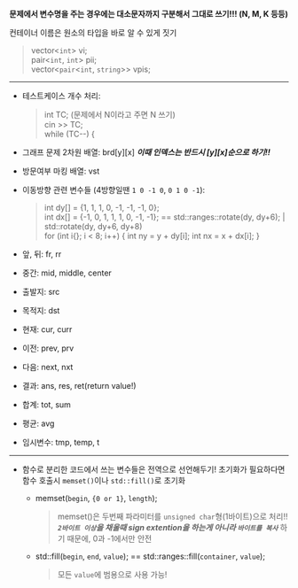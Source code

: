 **문제에서 변수명을 주는 경우에는 대소문자까지 구분해서 그대로 쓰기!!! (N, M, K 등등)**  
  
컨테이너 이름은 원소의 타입을 바로 알 수 있게 짓기
> vector<`int`> vi;  
> pair<`int`, `int`> pii;  
> vector<`pair`<`int`, `string`>> vpis;

- - -

- 테스트케이스 개수 처리:
  
  >int TC; (문제에서 N이라고 주면 N 쓰기)  
  >cin >> TC;  
  >while (TC--) {  
- 그래프 문제 2차원 배열: brd[y][x]   ***이때 인덱스는 반드시 [y][x]순으로 하기!!***
- 방문여부 마킹 배열: vst
- 이동방향 관련 변수들 (4방향일땐 `1 0 -1 0`, `0 1 0 -1`):
  
  >int dy[] = {1, 1, 1, 0, -1, -1, -1, 0};  
  >int dx[] = {-1, 0, 1, 1, 1, 0, -1, -1}; == std::ranges::rotate(dy, dy+6); | std::rotate(dy, dy+6, dy+8)   
  >for (int i{}; i < 8; i++) { int ny = y + dy[i]; int nx = x + dx[i]; }  
- 앞, 뒤: fr, rr
- 중간: mid, middle, center
- 출발지: src
- 목적지: dst
- 현재: cur, curr
- 이전: prev, prv
- 다음: next, nxt
- 결과: ans, res, ret(return value!)
- 합계: tot, sum
- 평균: avg
- 임시변수: tmp, temp, t

- - -

- 함수로 분리한 코드에서 쓰는 변수들은 전역으로 선언해두기! 초기화가 필요하다면 함수 호출시 `memset()`이나 `std::fill()`로 초기화
  - memset(`begin`, `{0 or 1}`, `length`);
    
      > memset()은 두번째 파라미터를 `unsigned char`형(1바이트)으로 처리!!  
      > ***`2바이트 이상`을 채울때 sign extention을 하는게 아니라 `바이트를 복사`*** 하기 때문에, 0과 -1에서만 안전  
 
  - std::fill(`begin`, `end`, `value`); == std::ranges::fill(`container`, `value`);
    
      > 모든 `value`에 범용으로 사용 가능!
